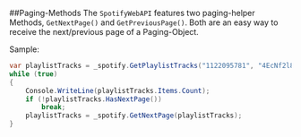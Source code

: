##Paging-Methods
The `SpotifyWebAPI` features two paging-helper Methods, `GetNextPage()` and `GetPreviousPage()`.
Both are an easy way to receive the next/previous page of a Paging-Object.

Sample:
````csharp
var playlistTracks = _spotify.GetPlaylistTracks("1122095781", "4EcNf2l8rXInbJOf3tQdgU", "", 50);
while (true)
{
    Console.WriteLine(playlistTracks.Items.Count);
    if (!playlistTracks.HasNextPage())
        break;
    playlistTracks = _spotify.GetNextPage(playlistTracks);
}
````
